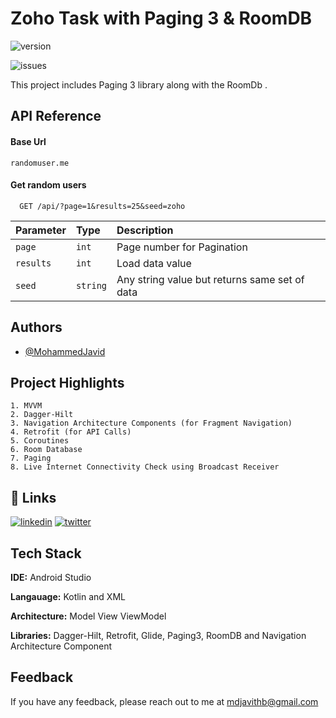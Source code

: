 
# Zoho Task with Paging 3 & RoomDB
![version](https://img.shields.io/badge/version-1.0.0-blue) 

![issues](https://img.shields.io/github/issues/MohammedJavid/ZohoTask)

This project includes Paging 3 library along with the RoomDb
.
## API Reference

#### Base Url

```http
randomuser.me
```

#### Get random users
```http
  GET /api/?page=1&results=25&seed=zoho
```

| Parameter | Type     | Description                |
| :-------- | :------- | :------------------------- |
| `page` | `int` | Page number for Pagination |
| `results` | `int` | Load data value |
| `seed` | `string` | Any string value but returns same set of data |


## Authors

- [@MohammedJavid](https://github.com/MohammedJavid)


## Project Highlights

	1. MVVM
	2. Dagger-Hilt
	3. Navigation Architecture Components (for Fragment Navigation)
	4. Retrofit (for API Calls)
	5. Coroutines
	6. Room Database
	7. Paging
	8. Live Internet Connectivity Check using Broadcast Receiver


## 🔗 Links
[![linkedin](https://img.shields.io/badge/linkedin-0A66C2?style=for-the-badge&logo=linkedin&logoColor=white)](https://www.linkedin.com/in/mohammed-javid-b-1b5a51b2/)
[![twitter](https://img.shields.io/badge/twitter-1DA1F2?style=for-the-badge&logo=twitter&logoColor=white)](https://twitter.com/mdjavithb)


## Tech Stack

**IDE:** Android Studio

**Langauage:** Kotlin and XML

**Architecture:** Model View ViewModel

**Libraries:** Dagger-Hilt, Retrofit, Glide, Paging3, RoomDB and Navigation Architecture Component


## Feedback

If you have any feedback, please reach out to me at mdjavithb@gmail.com






